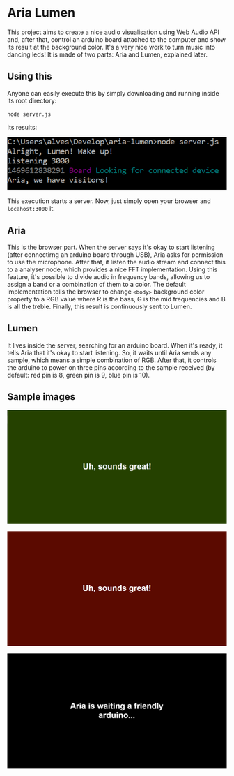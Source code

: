 # Aria Lumen
This project aims to create a nice audio visualisation using Web Audio API and, after that, control an arduino board attached to the computer and show its result at the background color. It's a very nice work to turn music into dancing leds! It is made of two parts: Aria and Lumen, explained later.

## Using this
Anyone can easily execute this by simply downloading and running inside its root directory:
```
node server.js
```

Its results:

![Startup with lumen](https://github.com/ItsMeAlves/aria-lumen/blob/master/images/with-lumen.png?raw=true)

This execution starts a server. Now, just simply open your browser and `locahost:3000` it.

## Aria
This is the browser part. When the server says it's okay to start listening (after connectirng an arduino board through USB), Aria asks for permission to use the microphone. After that, it listen the audio stream and connect this to a analyser node, which provides a nice FFT implementation. Using this feature, it's possible to divide audio in frequency bands, allowing us to assign a band or a combination of them to a color. The default implementation tells the browser to change `<body>` background color property to a RGB value where R is the bass, G is the mid frequencies and B is all the treble. Finally, this result is continuously sent to Lumen.

## Lumen
It lives inside the server, searching for an arduino board. When it's ready, it tells Aria that it's okay to start listening. So, it waits until Aria sends any sample, which means a simple combination of RGB. After that, it controls the arduino to power on three pins according to the sample received (by default: red pin is 8, green pin is 9, blue pin is 10).

## Sample images

![Aria Sample](https://github.com/ItsMeAlves/aria-lumen/blob/master/images/sample2.png?raw=true)

![Aria Sample](https://github.com/ItsMeAlves/aria-lumen/blob/master/images/sample1.png?raw=true)

![Aria waiting for arduino](https://github.com/ItsMeAlves/aria-lumen/blob/master/images/aria-waiting.png?raw=true)
